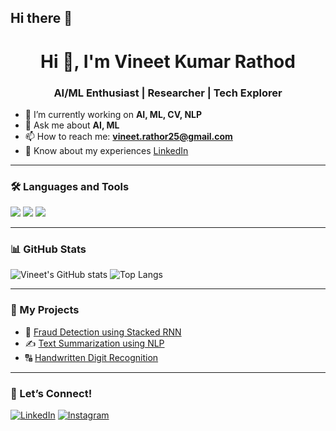 ## Hi there 👋

<h1 align="center">Hi 👋, I'm Vineet Kumar Rathod</h1>
<h3 align="center">AI/ML Enthusiast | Researcher | Tech Explorer</h3>

- 🌱 I’m currently working on **AI, ML, CV, NLP**
- 💬 Ask me about **AI, ML**
- 📫 How to reach me: **vineet.rathor25@gmail.com**
- 📄 Know about my experiences [LinkedIn](https://www.linkedin.com/in/vineet-rathod-b0316b239/)

---

### 🛠️ Languages and Tools

<p>
  <img src="https://img.shields.io/badge/Python-3776AB?style=for-the-badge&logo=python&logoColor=white"/>
  <img src="https://img.shields.io/badge/MySQL-4479A1?style=for-the-badge&logo=mysql&logoColor=white"/>
  <img src="https://img.shields.io/badge/TensorFlow-FF6F00?style=for-the-badge&logo=tensorflow&logoColor=white"/>
</p>

---

### 📊 GitHub Stats

![Vineet's GitHub stats](https://github-readme-stats.vercel.app/api?username=vineet35R&show_icons=true&theme=radical)
![Top Langs](https://github-readme-stats.vercel.app/api/top-langs/?username=vineet35R&layout=compact)

---

### 🧠 My Projects

- 🧾 [Fraud Detection using Stacked RNN](https://github.com/vineet35R/Fraud-Detection-using-RNN)
- ✍️ [Text Summarization using NLP](https://github.com/vineet35R/Text-Summarization-using-NLP)
- 🔠 [Handwritten Digit Recognition](#)

---

### 🤝 Let’s Connect!

[![LinkedIn](https://img.shields.io/badge/LinkedIn-blue?style=for-the-badge&logo=linkedin&logoColor=white)](https://linkedin.com/in/vineet35r)
[![Instagram](https://img.shields.io/badge/Instagram-E4405F?style=for-the-badge&logo=instagram&logoColor=white)](https://instagram.com/vineet35r)
